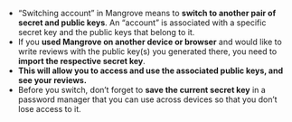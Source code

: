 * “Switching account” in Mangrove means to **switch to another pair of secret and public keys**. An “account” is associated with a specific secret key and the public keys that belong to it.
* If you **used Mangrove on another device or browser** and would like to write reviews with the public key(s) you generated there, you need to **import the respective secret key**. 
* **This will allow you to access and use the associated public keys, and see your reviews.**
* Before you switch, don’t forget to **save the current secret key** in a password manager that you can use across devices so that you don’t lose access to it.
